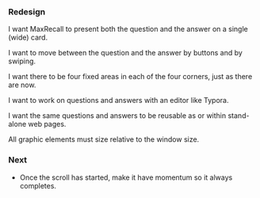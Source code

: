### Redesign
I want MaxRecall to present both the question and the answer on a single (wide) card.

I want to move between the question and the answer by buttons and by swiping.

I want there to be four fixed areas in each of the four corners, just as there are now.

I want to work on questions and answers with an editor like Typora.

I want the same questions and answers to be reusable as or within stand-alone web pages.

All graphic elements must size relative to the window size.


### Next

* Once the scroll has started, make it have momentum so it always completes.
